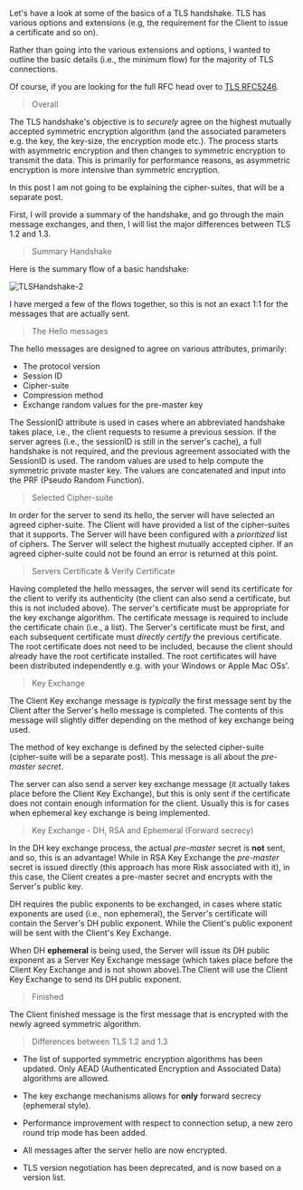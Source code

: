 >

Let's have a look at some of the basics of a TLS handshake. TLS has various options and extensions (e.g, the requirement for the Client to issue a certificate and so on).

Rather than going into the various extensions and options, I wanted to outline the basic details (i.e., the minimum flow) for the majority of TLS connections.

Of course, if you are looking for the full RFC head over to [TLS RFC5246](https://tools.ietf.org/html/rfc5246).

> Overall

The TLS handshake's objective is to *securely* agree on the highest mutually accepted symmetric encryption algorithm (and the associated parameters e.g. the key, the key-size, the encryption mode etc.). The process starts with asymmetric encryption and then changes to symmetric encryption to transmit the data. This is primarily for performance reasons, as asymmetric encryption is more intensive than symmetric encryption.

In this post I am not going to be explaining the cipher-suites, that will be a separate post.

First, I will provide a summary of the handshake, and go through the main message exchanges, and then, I will list the major differences between TLS 1.2 and 1.3.

> Summary Handshake

Here is the summary flow of a basic handshake:

![TLSHandshake-2](https://www.darraghduffy.ie/content/images/2020/02/TLSHandshake-2.png)

I have merged a few of the flows together, so this is not an exact 1:1 for the messages that are actually sent.

> The Hello messages

The hello messages are designed to agree on various attributes, primarily:

* The protocol version
* Session ID
* Cipher-suite
* Compression method
* Exchange random values for the pre-master key

The SessionID attribute is used in cases where an abbreviated handshake takes place, i.e., the client requests to resume a previous session. If the server agrees (i.e., the sessionID is still in the server's cache), a full handshake is not required, and the previous agreement associated with the SessionID is used. The random values are used to help compute the symmetric private master key. The values are concatenated and input into the PRF (Pseudo Random Function).

> Selected Cipher-suite

In order for the server to send its hello, the server will have selected an agreed cipher-suite. The Client will have provided a list of the cipher-suites that it supports. The Server will have been configured with a *prioritized* list of ciphers. The Server will select the highest mutually accepted cipher. If an agreed cipher-suite could not be found an error is returned at this point.

> Servers Certificate & Verify Certificate

Having completed the hello messages, the server will send its certificate for the client to verify its authenticity (the client can also send a certificate, but this is not included above). The server's certificate must be appropriate for the key exchange algorithm. The certificate message is required to include the certificate chain (i.e., a list). The Server's certificate must be first, and each subsequent certificate must *directly certify* the previous certificate. The root certificate does not need to be included, because the client should already have the root certificate installed. The root certificates will have been distributed independently e.g. with your Windows or Apple Mac OSs'.

> Key Exchange

The Client Key exchange message is *typically* the first message sent by the Client after the Server's hello message is completed. The contents of this message will slightly differ depending on the method of key exchange being used.

The method of key exchange is defined by the selected cipher-suite (cipher-suite will be a separate post). This message is all about the *pre-master secret*.

The server can also send a server key exchange message (it actually takes place before the Client Key Exchange), but this is only sent if the certificate does not contain enough information for the client. Usually this is for cases when ephemeral key exchange is being implemented.

> Key Exchange - DH, RSA and Ephemeral (Forward secrecy)

In the DH key exchange process, the actual *pre-master* secret is **not** sent, and so, this is an advantage! While in RSA Key Exchange the *pre-master* secret is issued directly (this approach has more Risk associated with it), in this case, the Client creates a pre-master secret and encrypts with the Server's public key.

DH requires the public exponents to be exchanged, in cases where static exponents are used (i.e., non ephemeral), the Server's certificate will contain the Server's DH public exponent. While the Client's public exponent will be sent with the Client's Key Exchange.

When DH **ephemeral** is being used, the Server will issue its DH public exponent as a Server Key Exchange message (which takes place before the Client Key Exchange and is not shown above).The Client will use the Client Key Exchange to send its DH public exponent.

> Finished

The Client finished message is the first message that is encrypted with the newly agreed symmetric algorithm.

> Differences between TLS 1.2 and 1.3

* The list of supported symmetric encryption algorithms has been updated. Only AEAD (Authenticated Encryption and Associated Data) algorithms are allowed.  

* The key exchange mechanisms allows for **only** forward secrecy (ephemeral style).

* Performance improvement with respect to connection setup, a new zero round trip mode has been added.

* All messages after the server hello are now encrypted.

* TLS version negotiation has been deprecated, and is now based on a version list.
